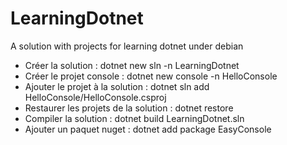 # LearningDotnet
A solution with projects for learning dotnet under debian


- Créer la solution :                       dotnet new sln -n LearningDotnet
- Créer le projet console :                 dotnet new console -n HelloConsole
- Ajouter le projet à la solution :         dotnet sln add HelloConsole/HelloConsole.csproj 
- Restaurer les projets de la solution :    dotnet restore
- Compiler la solution :                    dotnet build LearningDotnet.sln
- Ajouter un paquet nuget :                 dotnet add package EasyConsole 
